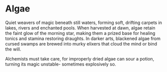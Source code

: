# Algae

Quiet weavers of magic beneath still waters, forming soft, drifting carpets in lakes, rivers and enchanted pools. When harvested at dawn, algae retain the faint glow of the morning star, making them a prized base for healing tonics and stamina restoring draughts. In darker arts, blackened algae from cursed swamps are brewed into murky elixers that cloud the mind or bind the will. 

Alchemists must take care, for improperly dried algae can sour a potion, turning its magic unstable- sometimes explosively so. 


